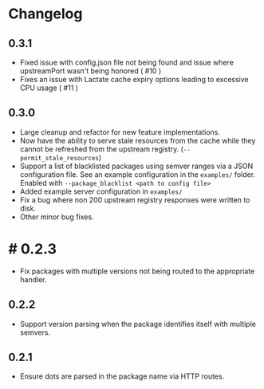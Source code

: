 # Changelog

## 0.3.1
- Fixed issue with config.json file not being found and issue where upstreamPort
  wasn't being honored ( #10 )
- Fixes an issue with Lactate cache expiry options leading to excessive CPU
  usage ( #11 )

## 0.3.0
- Large cleanup and refactor for new feature implementations.
- Now have the ability to serve stale resources from the cache while they cannot
  be refreshed from the upstream registry. (`--permit_stale_resources`)
- Support a list of blacklisted packages using semver ranges via a JSON
  configuration file. See an example configuration in the `examples/` folder.
  Enabled with `--package_blacklist <path to config file>`
- Added example server configuration in `examples/`
- Fix a bug where non 200 upstream registry responses were written to disk.
- Other minor bug fixes.

# # 0.2.3
- Fix packages with multiple versions not being routed to the appropriate
  handler.

## 0.2.2
- Support version parsing when the package identifies itself with multiple
semvers.

## 0.2.1

- Ensure dots are parsed in the package name via HTTP routes.
